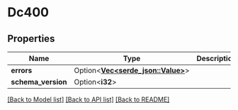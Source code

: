 # Dc400

## Properties

Name | Type | Description | Notes
------------ | ------------- | ------------- | -------------
**errors** | Option<[**Vec<serde_json::Value>**](serde_json::Value.md)> |  | [optional]
**schema_version** | Option<**i32**> |  | [optional]

[[Back to Model list]](../README.md#documentation-for-models) [[Back to API list]](../README.md#documentation-for-api-endpoints) [[Back to README]](../README.md)


